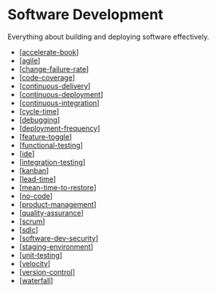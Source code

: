 # Software Development

Everything about building and deploying software effectively.

- [[accelerate-book]]
- [[agile]]
- [[change-failure-rate]]
- [[code-coverage]]
- [[continuous-delivery]]
- [[continuous-deployment]]
- [[continuous-integration]]
- [[cycle-time]]
- [[debugging]]
- [[deployment-frequency]]
- [[feature-toggle]]
- [[functional-testing]]
- [[ide]]
- [[integration-testing]]
- [[kanban]]
- [[lead-time]]
- [[mean-time-to-restore]]
- [[no-code]]
- [[product-management]]
- [[quality-assurance]]
- [[scrum]]
- [[sdlc]]
- [[software-dev-security]]
- [[staging-environment]]
- [[unit-testing]]
- [[velocity]]
- [[version-control]]
- [[waterfall]]

[//begin]: # "Autogenerated link references for markdown compatibility"
[accelerate-book]: software-development/accelerate-book "Accelerate (Book)"
[agile]: software-development/agile "Agile"
[change-failure-rate]: software-development/change-failure-rate "Change Failure Rate"
[code-coverage]: software-development/code-coverage "Code Coverage"
[continuous-delivery]: software-development/continuous-delivery "Continuous Delivery"
[continuous-deployment]: software-development/continuous-deployment "Continous Deployment"
[continuous-integration]: software-development/continuous-integration "Continuous Integration (CI)"
[cycle-time]: software-development/cycle-time "Cycle Time"
[debugging]: software-development/debugging "Debugging"
[deployment-frequency]: software-development/deployment-frequency "Deployment Frequency"
[feature-toggle]: software-development/feature-toggle "Feature Toggle"
[functional-testing]: software-development/functional-testing "Functional Testing (End to End)"
[ide]: software-development/ide "Integrated Development Environment (IDE)"
[integration-testing]: software-development/integration-testing "Integration Testing"
[kanban]: software-development/kanban "Kanban"
[lead-time]: software-development/lead-time "Lead Time"
[mean-time-to-restore]: software-development/mean-time-to-restore "Mean time to Restore/Recovery"
[no-code]: software-development/no-code "No-code Development Platform"
[product-management]: software-development/product-management "Product Management (Software)"
[quality-assurance]: software-development/quality-assurance "Quality Assurance (Software)"
[scrum]: software-development/scrum "Scrum"
[sdlc]: software-development/sdlc "Software Development Life Cycle (SDLC)"
[software-dev-security]: software-development/software-dev-security "Software Development Security"
[staging-environment]: software-development/staging-environment "Staging Environment"
[unit-testing]: software-development/unit-testing "Unit Testing"
[velocity]: software-development/velocity "Velocity (Software Development)"
[version-control]: software-development/version-control "Version Control"
[waterfall]: software-development/waterfall "waterfall"
[//end]: # "Autogenerated link references"
